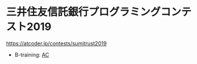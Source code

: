 # 三井住友信託銀行プログラミングコンテスト2019

https://atcoder.jp/contests/sumitrust2019

- B-training: [AC](https://atcoder.jp/contests/sumitrust2019/submissions/33883356)
